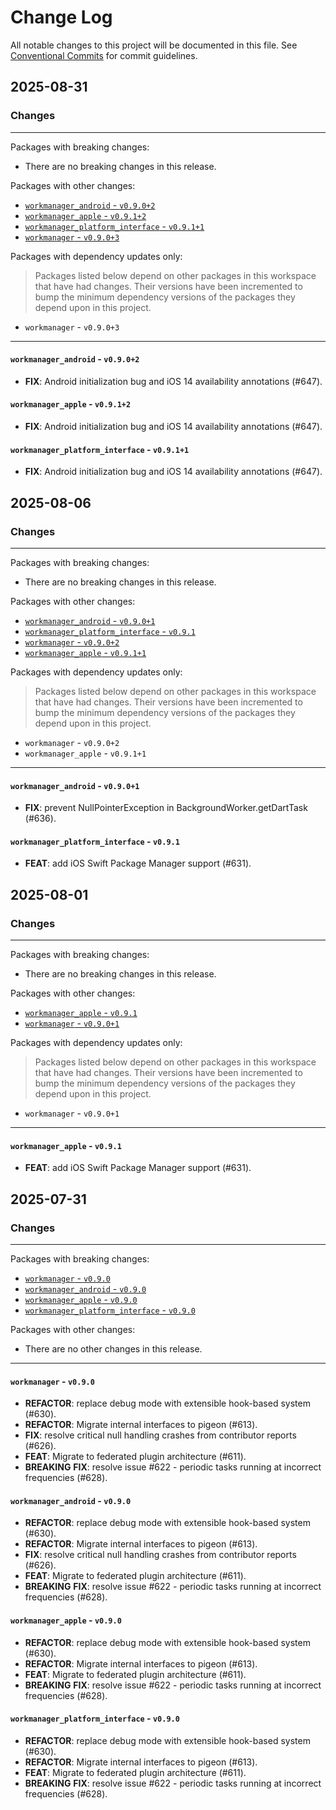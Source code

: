 # Change Log

All notable changes to this project will be documented in this file.
See [Conventional Commits](https://conventionalcommits.org) for commit guidelines.

## 2025-08-31

### Changes

---

Packages with breaking changes:

 - There are no breaking changes in this release.

Packages with other changes:

 - [`workmanager_android` - `v0.9.0+2`](#workmanager_android---v0902)
 - [`workmanager_apple` - `v0.9.1+2`](#workmanager_apple---v0912)
 - [`workmanager_platform_interface` - `v0.9.1+1`](#workmanager_platform_interface---v0911)
 - [`workmanager` - `v0.9.0+3`](#workmanager---v0903)

Packages with dependency updates only:

> Packages listed below depend on other packages in this workspace that have had changes. Their versions have been incremented to bump the minimum dependency versions of the packages they depend upon in this project.

 - `workmanager` - `v0.9.0+3`

---

#### `workmanager_android` - `v0.9.0+2`

 - **FIX**: Android initialization bug and iOS 14 availability annotations (#647).

#### `workmanager_apple` - `v0.9.1+2`

 - **FIX**: Android initialization bug and iOS 14 availability annotations (#647).

#### `workmanager_platform_interface` - `v0.9.1+1`

 - **FIX**: Android initialization bug and iOS 14 availability annotations (#647).


## 2025-08-06

### Changes

---

Packages with breaking changes:

 - There are no breaking changes in this release.

Packages with other changes:

 - [`workmanager_android` - `v0.9.0+1`](#workmanager_android---v0901)
 - [`workmanager_platform_interface` - `v0.9.1`](#workmanager_platform_interface---v091)
 - [`workmanager` - `v0.9.0+2`](#workmanager---v0902)
 - [`workmanager_apple` - `v0.9.1+1`](#workmanager_apple---v0911)

Packages with dependency updates only:

> Packages listed below depend on other packages in this workspace that have had changes. Their versions have been incremented to bump the minimum dependency versions of the packages they depend upon in this project.

 - `workmanager` - `v0.9.0+2`
 - `workmanager_apple` - `v0.9.1+1`

---

#### `workmanager_android` - `v0.9.0+1`

 - **FIX**: prevent NullPointerException in BackgroundWorker.getDartTask (#636).

#### `workmanager_platform_interface` - `v0.9.1`

 - **FEAT**: add iOS Swift Package Manager support (#631).


## 2025-08-01

### Changes

---

Packages with breaking changes:

 - There are no breaking changes in this release.

Packages with other changes:

 - [`workmanager_apple` - `v0.9.1`](#workmanager_apple---v091)
 - [`workmanager` - `v0.9.0+1`](#workmanager---v0901)

Packages with dependency updates only:

> Packages listed below depend on other packages in this workspace that have had changes. Their versions have been incremented to bump the minimum dependency versions of the packages they depend upon in this project.

 - `workmanager` - `v0.9.0+1`

---

#### `workmanager_apple` - `v0.9.1`

 - **FEAT**: add iOS Swift Package Manager support (#631).


## 2025-07-31

### Changes

---

Packages with breaking changes:

 - [`workmanager` - `v0.9.0`](#workmanager---v090)
 - [`workmanager_android` - `v0.9.0`](#workmanager_android---v090)
 - [`workmanager_apple` - `v0.9.0`](#workmanager_apple---v090)
 - [`workmanager_platform_interface` - `v0.9.0`](#workmanager_platform_interface---v090)

Packages with other changes:

 - There are no other changes in this release.

---

#### `workmanager` - `v0.9.0`

 - **REFACTOR**: replace debug mode with extensible hook-based system (#630).
 - **REFACTOR**: Migrate internal interfaces to pigeon (#613).
 - **FIX**: resolve critical null handling crashes from contributor reports (#626).
 - **FEAT**: Migrate to federated plugin architecture (#611).
 - **BREAKING** **FIX**: resolve issue #622 - periodic tasks running at incorrect frequencies (#628).

#### `workmanager_android` - `v0.9.0`

 - **REFACTOR**: replace debug mode with extensible hook-based system (#630).
 - **REFACTOR**: Migrate internal interfaces to pigeon (#613).
 - **FIX**: resolve critical null handling crashes from contributor reports (#626).
 - **FEAT**: Migrate to federated plugin architecture (#611).
 - **BREAKING** **FIX**: resolve issue #622 - periodic tasks running at incorrect frequencies (#628).

#### `workmanager_apple` - `v0.9.0`

 - **REFACTOR**: replace debug mode with extensible hook-based system (#630).
 - **REFACTOR**: Migrate internal interfaces to pigeon (#613).
 - **FEAT**: Migrate to federated plugin architecture (#611).
 - **BREAKING** **FIX**: resolve issue #622 - periodic tasks running at incorrect frequencies (#628).

#### `workmanager_platform_interface` - `v0.9.0`

 - **REFACTOR**: replace debug mode with extensible hook-based system (#630).
 - **REFACTOR**: Migrate internal interfaces to pigeon (#613).
 - **FEAT**: Migrate to federated plugin architecture (#611).
 - **BREAKING** **FIX**: resolve issue #622 - periodic tasks running at incorrect frequencies (#628).

